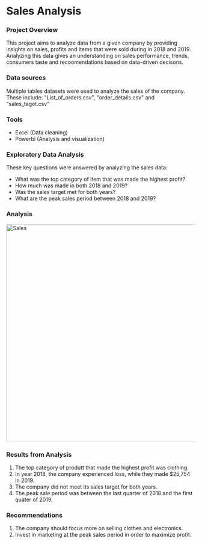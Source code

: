 # Sales Analysis

### Project Overview

This project aims to analyze data from a given company by providing insights on sales, profits and items that were sold during in 2018 and 2019. Analyzing this data gives an understanding on sales performance, trends, consumers taste and recoomendations based on data-driven decisons. 

### Data sources

Multiple tables datasets were used to analyze the sales of the company. These include: "List_of_orders.csv", "order_details.csv" and "sales_taget.csv"

### Tools

- Excel (Data cleaning)
- Powerbi (Analysis and visualization)

### Exploratory Data Analysis

These key questions were answered by analyzing the sales data:

- What was the top category of item that was made the highest profit?
- How much was made in both 2018 and 2019?
- Was the sales target met for both years?
- What are the peak sales period between 2018 and 2019?

### Analysis

<img width="579" alt="Sales" src="https://github.com/Denike-analyst/item_sales/assets/163006247/69ae4d93-6f2e-490a-88f1-7d4180429deb">

### Results from Analysis

1. The top category of produtt that made the highest profit was clothing.
2. In year 2018, the company experienced loss, while they made $25,754 in 2019.
3. The company did not meet its sales target for both years.
4. The peak sale period was between the last quarter of 2018 and the first quater of 2019.

### Recommendations

1. The company should focus more on selling clothes and electronics.
2. Invest in marketing at the peak sales period in order to maximize profit.


  
